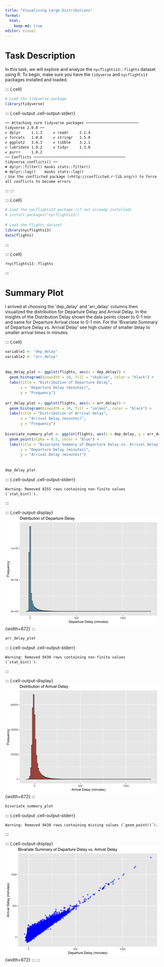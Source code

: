 ```yaml
---
title: "Visualizing Large Distributions"
format:
  html:
    keep-md: true
editor: visual
---
```





# Task Description

In this task, we will explore and analyze the `nycflights13::flights` dataset using R. To begin, make sure you have the `tidyverse` and `nycflights13` packages installed and loaded.


::: {.cell}

```{.r .cell-code}
# Load the tidyverse package
library(tidyverse)
```

::: {.cell-output .cell-output-stderr}
```
── Attaching core tidyverse packages ──────────────────────── tidyverse 2.0.0 ──
✔ dplyr     1.1.3     ✔ readr     2.1.4
✔ forcats   1.0.0     ✔ stringr   1.5.0
✔ ggplot2   3.4.3     ✔ tibble    3.2.1
✔ lubridate 1.9.2     ✔ tidyr     1.3.0
✔ purrr     1.0.2     
── Conflicts ────────────────────────────────────────── tidyverse_conflicts() ──
✖ dplyr::filter() masks stats::filter()
✖ dplyr::lag()    masks stats::lag()
ℹ Use the conflicted package (<http://conflicted.r-lib.org/>) to force all conflicts to become errors
```
:::
:::

::: {.cell}

```{.r .cell-code}
# Load the nycflights13 package (if not already installed)
# install.packages("nycflights13")

# Load the flights dataset
library(nycflights13)
data(flights)
```
:::

::: {.cell}

```{.r .cell-code}
?nycflights13::flights
```
:::



# Summary Plot

  I arrived at choosing the 'dep_delay' and 'arr_delay' columns then visualized the distribution for Departure Delay and Arrival Delay. In the insights of the Distribution Delay shown the data points closer to 0-1 min and same for Departure Arrival close to 0-1 min. For the 'Bivariate Summary of Departure Delay vs. Arrival Delay' see high cluster of smaller delay to smaller arrival times in minutes.

::: {.cell}

```{.r .cell-code}
variable1 <- "dep_delay"
variable2 <- "arr_delay"


dep_delay_plot <- ggplot(flights, aes(x = dep_delay)) +
  geom_histogram(binwidth = 10, fill = "skyblue", color = "black") +
  labs(title = "Distribution of Departure Delay",
       x = "Departure Delay (minutes)",
       y = "Frequency")

arr_delay_plot <- ggplot(flights, aes(x = arr_delay)) +
  geom_histogram(binwidth = 10, fill = "salmon", color = "black") +
  labs(title = "Distribution of Arrival Delay",
       x = "Arrival Delay (minutes)",
       y = "Frequency")

bivariate_summary_plot <- ggplot(flights, aes(x = dep_delay, y = arr_delay)) +
  geom_point(alpha = 0.5, color = "blue") +
  labs(title = "Bivariate Summary of Departure Delay vs. Arrival Delay",
       x = "Departure Delay (minutes)",
       y = "Arrival Delay (minutes)")


dep_delay_plot
```

::: {.cell-output .cell-output-stderr}
```
Warning: Removed 8255 rows containing non-finite values (`stat_bin()`).
```
:::

::: {.cell-output-display}
![](Visualizing-Large-Distributions_files/figure-html/unnamed-chunk-4-1.png){width=672}
:::

```{.r .cell-code}
arr_delay_plot
```

::: {.cell-output .cell-output-stderr}
```
Warning: Removed 9430 rows containing non-finite values (`stat_bin()`).
```
:::

::: {.cell-output-display}
![](Visualizing-Large-Distributions_files/figure-html/unnamed-chunk-4-2.png){width=672}
:::

```{.r .cell-code}
bivariate_summary_plot
```

::: {.cell-output .cell-output-stderr}
```
Warning: Removed 9430 rows containing missing values (`geom_point()`).
```
:::

::: {.cell-output-display}
![](Visualizing-Large-Distributions_files/figure-html/unnamed-chunk-4-3.png){width=672}
:::
:::
